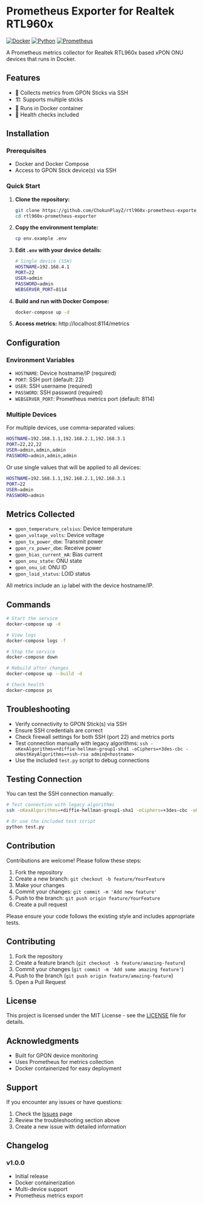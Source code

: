 # Prometheus Exporter for Realtek RTL960x

[![Docker](https://img.shields.io/badge/docker-%230db7ed.svg?style=for-the-badge&logo=docker&logoColor=white)](https://www.docker.com/)
[![Python](https://img.shields.io/badge/python-3670A0?style=for-the-badge&logo=python&logoColor=ffdd54)](https://python.org)
[![Prometheus](https://img.shields.io/badge/Prometheus-E6522C?style=for-the-badge&logo=Prometheus&logoColor=white)](https://prometheus.io/)

A Prometheus metrics collector for Realtek RTL960x based xPON ONU devices that runs in Docker.

## Features

- 🔌 Collects metrics from GPON Sticks via SSH
- 🏗️ Supports multiple sticks
- 🐳 Runs in Docker container
- 🏥 Health checks included

## Installation

### Prerequisites

- Docker and Docker Compose
- Access to GPON Stick device(s) via SSH

### Quick Start

1. **Clone the repository:**
   ```bash
   git clone https://github.com/ChokunPlayZ/rtl960x-prometheus-exporter.git
   cd rtl960x-prometheus-exporter
   ```

2. **Copy the environment template:**
   ```bash
   cp env.example .env
   ```

3. **Edit `.env` with your device details:**
   ```bash
   # Single device (SSH)
   HOSTNAME=192.168.4.1
   PORT=22
   USER=admin
   PASSWORD=admin
   WEBSERVER_PORT=8114
   ```

4. **Build and run with Docker Compose:**
   ```bash
   docker-compose up -d
   ```

5. **Access metrics:** http://localhost:8114/metrics

## Configuration

### Environment Variables

- `HOSTNAME`: Device hostname/IP (required)
- `PORT`: SSH port (default: 22)
- `USER`: SSH username (required)
- `PASSWORD`: SSH password (required)
- `WEBSERVER_PORT`: Prometheus metrics port (default: 8114)

### Multiple Devices

For multiple devices, use comma-separated values:

```bash
HOSTNAME=192.168.1.1,192.168.2.1,192.168.3.1
PORT=22,22,22
USER=admin,admin,admin
PASSWORD=admin,admin,admin
```

Or use single values that will be applied to all devices:

```bash
HOSTNAME=192.168.1.1,192.168.2.1,192.168.3.1
PORT=22
USER=admin
PASSWORD=admin
```

## Metrics Collected

- `gpon_temperature_celsius`: Device temperature
- `gpon_voltage_volts`: Device voltage
- `gpon_tx_power_dbm`: Transmit power
- `gpon_rx_power_dbm`: Receive power
- `gpon_bias_current_mA`: Bias current
- `gpon_onu_state`: ONU state
- `gpon_onu_id`: ONU ID
- `gpon_loid_status`: LOID status

All metrics include an `ip` label with the device hostname/IP.

## Commands

```bash
# Start the service
docker-compose up -d

# View logs
docker-compose logs -f

# Stop the service
docker-compose down

# Rebuild after changes
docker-compose up --build -d

# Check health
docker-compose ps
```

## Troubleshooting

- Verify connectivity to GPON Stick(s) via SSH
- Ensure SSH credentials are correct
- Check firewall settings for both SSH (port 22) and metrics ports
- Test connection manually with legacy algorithms: `ssh -oKexAlgorithms=+diffie-hellman-group1-sha1 -oCiphers=+3des-cbc -oHostKeyAlgorithms=+ssh-rsa admin@<hostname>`
- Use the included `test.py` script to debug connections

## Testing Connection

You can test the SSH connection manually:

```bash
# Test connection with legacy algorithms
ssh -oKexAlgorithms=+diffie-hellman-group1-sha1 -oCiphers=+3des-cbc -oHostKeyAlgorithms=+ssh-rsa admin@192.168.4.1

# Or use the included test script
python test.py
```

## Contribution

Contributions are welcome! Please follow these steps:

1. Fork the repository
2. Create a new branch: `git checkout -b feature/YourFeature`
3. Make your changes
4. Commit your changes: `git commit -m 'Add new feature'`
5. Push to the branch: `git push origin feature/YourFeature`
6. Create a pull request

Please ensure your code follows the existing style and includes appropriate tests.

## Contributing

1. Fork the repository
2. Create a feature branch (`git checkout -b feature/amazing-feature`)
3. Commit your changes (`git commit -m 'Add some amazing feature'`)
4. Push to the branch (`git push origin feature/amazing-feature`)
5. Open a Pull Request

## License

This project is licensed under the MIT License - see the [LICENSE](LICENSE) file for details.

## Acknowledgments

- Built for GPON device monitoring
- Uses Prometheus for metrics collection
- Docker containerized for easy deployment

## Support

If you encounter any issues or have questions:

1. Check the [Issues](../../issues) page
2. Review the troubleshooting section above
3. Create a new issue with detailed information

## Changelog

### v1.0.0
- Initial release
- Docker containerization
- Multi-device support
- Prometheus metrics export
